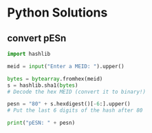 # Python Solutions

## convert pESn

```python
import hashlib

meid = input("Enter a MEID: ").upper()

bytes = bytearray.fromhex(meid)
s = hashlib.sha1(bytes)
# Decode the hex MEID (convert it to binary!)

pesn = "80" + s.hexdigest()[-6:].upper()
# Put the last 6 digits of the hash after 80

print("pESN: " + pesn)

```

